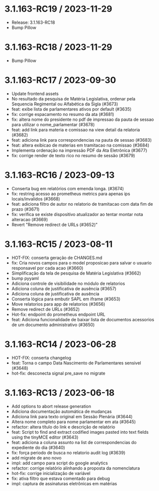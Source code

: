 
3.1.163-RC19 / 2023-11-29
=========================

  * Release: 3.1.163-RC18
  * Bump Pillow

3.1.163-RC18 / 2023-11-29
=========================

  * Bump Pillow

3.1.163-RC17 / 2023-09-30
=========================

  * Update frontend assets
  * No resultado da pesquisa de Matéria Legislativa, ordenar pela Sequencia Regimental ou Alfabética da Sigla (#3673)
  * feat: exibe lista de parlamentares ativos por default (#3635)
  * fix: corrige espacamento no resumo da ata (#3681)
  * fix: altera nome do presidente no pdf de impressao da pauta de sessao para utilizar o nome_parlamentar (#3678)
  * feat: add link para materia e comissao na view detail da relatoria (#3682)
  * feat: adiciona link para correspondencias na pauta de sessao (#3683)
  * feat: altera exibicao de materias em tramitacao na comissao (#3684)
  * Implementa ordenação na impressão PDF da Ata Eletrônica (#3677)
  * fix: corrige render de texto rico no resumo de sessão (#3679)

3.1.163-RC16 / 2023-09-13
=========================

  * Conserta bug em relatórios com emenda longa. (#3674)
  * fix: restring acesso ao prometheus metrics para apenas ips locais/invalidos (#3668)
  * feat: adiciona filtro de autor no relatorio de tramitacao com data fim de prazo (#3671)
  * fix: verifica se existe dispositivo atualizador ao tentar montar nota alteracao (#3669)
  * Revert "Remove redirect de URLs (#3652)"

3.1.163-RC15 / 2023-08-11
=========================

  * HOT-FIX: conserta geração de CHANGES.md
  * fix: Cria novos campos para o model proposicao para salvar o usuario responsavel por cada acao (#3660)
  * Simplificação da tela de pesquisa de Matéria Legislativa (#3662)
  * bump pyyaml
  * Adiciona controle de visibilidade no módulo de relatorios
  * Adiciona coluna de justificativa de ausência (#3657)
  * Adiciona coluna de justificativa de ausência
  * Conserta lógica para embutir SAPL em iframe (#3653)
  * Move relatorios para app de relatorios (#3656)
  * Remove redirect de URLs (#3652)
  * Hot-fix: endpoint do prometheus endpoint URL
  * feat: Adiciona funcionalidade de baixar lista de documentos acessorios de um documento administrativo (#3650)

3.1.163-RC14 / 2023-06-28
=========================

  * HOT-FIX: conserta changelog
  * feat: Torna o campo Data Nascimento de Parlamentares sensivel (#3648)
  * hot-fix: desconecta signal pre_save no migrate

3.1.163-RC13 / 2023-06-18
=========================

  * Add options to abort release generation
  * Adiciona documentação automática de mudanças
  * Adiciona link para texto original em Sessão Plenária (#3644)
  * Altera nome completo para nome parlamentar em ata (#3645)
  * refactor: altera título do link e descrição de relatório
  * feat: Script to find and extract codified images pasted into text fields using the tinyMCE editor (#3643)
  * feat: adiciona a coluna assunto na list de correspondencias do expediente do dia (#3640)
  * fix: força periodo de busca no relatorio audit log (#3639)
  * add migrate de ano novo
  * impl: add campo para script do google analytics
  * refactor: corrige relatório alinhando a proposta da nomenclatura
  * hot-fix: corrige inicialização de variável
  * fix: ativa filtro que estava comentado para debug
  * impl: captura de assinaturas eletrônicas em matérias
